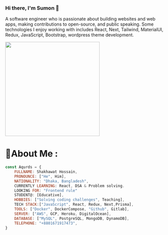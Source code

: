### Hi there, I'm Sumon 👋


A software engineer who is passionate about building websites and web apps, making contributions to open-source, and public speaking. Some technologies I enjoy working with includes React, Next, Tailwind, MaterialUI, Redux, JavaScript, Bootstrap, wordpress theme development.

<img src = "https://camo.githubusercontent.com/683e2187241c641430216c864ce93fc5a0e0dfb232c5a01d1c54b54d63aa8cb2/68747470733a2f2f63646e2e6472696262626c652e636f6d2f75736572732f313136323037372f73637265656e73686f74732f333834383931342f70726f6772616d6d65722e676966" style="width: 300px">

# 💫About Me :

```javascript
const Aqurds = {
    FULLNAME: Shakhawat Hossain,
    PRONOUNCE: ["He", Him],
    NATIONALITY: "Dhaka, Bangladesh",
    CURRENTLY LEARNING: React, DSA & Problem solving.
    LOOKING FOR: "Frontend rule"
    STUDENT@: [Educative],
    HOBBIES: ["Solving coding challenges", Teaching],
    TECH STACK:["JavaScript", React, Redux, Next,Prisma],
    TOOLS: ["Docker", DockerCompose, "Github", Gitlab],
    SERVER: ["AWS", GCP, Heroku, DigitalOcean],
    DATABASE: ["MySQL", PostgreSQL, MongoDB, DynamoDB],
    TELEPHONE: "+8801671917473",
}
```

